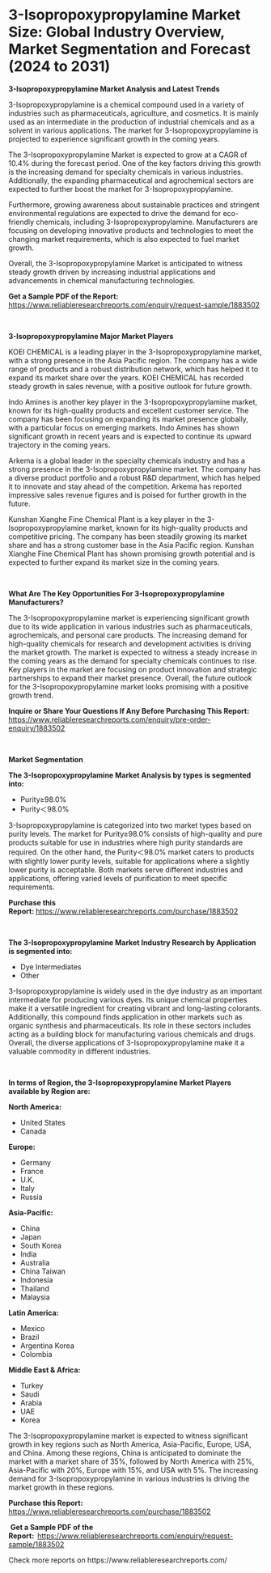 <p><h1>3-Isopropoxypropylamine Market Size: Global Industry Overview, Market Segmentation and Forecast (2024 to 2031)</h1></p><p><strong>3-Isopropoxypropylamine Market Analysis and Latest Trends</strong></p>
<p><p>3-Isopropoxypropylamine is a chemical compound used in a variety of industries such as pharmaceuticals, agriculture, and cosmetics. It is mainly used as an intermediate in the production of industrial chemicals and as a solvent in various applications. The market for 3-Isopropoxypropylamine is projected to experience significant growth in the coming years. </p><p>The 3-Isopropoxypropylamine Market is expected to grow at a CAGR of 10.4% during the forecast period. One of the key factors driving this growth is the increasing demand for specialty chemicals in various industries. Additionally, the expanding pharmaceutical and agrochemical sectors are expected to further boost the market for 3-Isopropoxypropylamine. </p><p>Furthermore, growing awareness about sustainable practices and stringent environmental regulations are expected to drive the demand for eco-friendly chemicals, including 3-Isopropoxypropylamine. Manufacturers are focusing on developing innovative products and technologies to meet the changing market requirements, which is also expected to fuel market growth.</p><p>Overall, the 3-Isopropoxypropylamine Market is anticipated to witness steady growth driven by increasing industrial applications and advancements in chemical manufacturing technologies.</p></p>
<p><strong>Get a Sample PDF of the Report:&nbsp;</strong> <a href="https://www.reliableresearchreports.com/enquiry/request-sample/1883502">https://www.reliableresearchreports.com/enquiry/request-sample/1883502</a></p>
<p>&nbsp;</p>
<p><strong>3-Isopropoxypropylamine Major Market Players</strong></p>
<p><p>KOEI CHEMICAL is a leading player in the 3-Isopropoxypropylamine market, with a strong presence in the Asia Pacific region. The company has a wide range of products and a robust distribution network, which has helped it to expand its market share over the years. KOEI CHEMICAL has recorded steady growth in sales revenue, with a positive outlook for future growth.</p><p>Indo Amines is another key player in the 3-Isopropoxypropylamine market, known for its high-quality products and excellent customer service. The company has been focusing on expanding its market presence globally, with a particular focus on emerging markets. Indo Amines has shown significant growth in recent years and is expected to continue its upward trajectory in the coming years.</p><p>Arkema is a global leader in the specialty chemicals industry and has a strong presence in the 3-Isopropoxypropylamine market. The company has a diverse product portfolio and a robust R&D department, which has helped it to innovate and stay ahead of the competition. Arkema has reported impressive sales revenue figures and is poised for further growth in the future.</p><p>Kunshan Xianghe Fine Chemical Plant is a key player in the 3-Isopropoxypropylamine market, known for its high-quality products and competitive pricing. The company has been steadily growing its market share and has a strong customer base in the Asia Pacific region. Kunshan Xianghe Fine Chemical Plant has shown promising growth potential and is expected to further expand its market size in the coming years.</p></p>
<p>&nbsp;</p>
<p><strong>What Are The Key Opportunities For 3-Isopropoxypropylamine Manufacturers?</strong></p>
<p><p>The 3-Isopropoxypropylamine market is experiencing significant growth due to its wide application in various industries such as pharmaceuticals, agrochemicals, and personal care products. The increasing demand for high-quality chemicals for research and development activities is driving the market growth. The market is expected to witness a steady increase in the coming years as the demand for specialty chemicals continues to rise. Key players in the market are focusing on product innovation and strategic partnerships to expand their market presence. Overall, the future outlook for the 3-Isopropoxypropylamine market looks promising with a positive growth trend.</p></p>
<p><strong>Inquire or Share Your Questions If Any Before Purchasing This Report:</strong> <a href="https://www.reliableresearchreports.com/enquiry/pre-order-enquiry/1883502">https://www.reliableresearchreports.com/enquiry/pre-order-enquiry/1883502</a></p>
<p>&nbsp;</p>
<p><strong>Market Segmentation</strong></p>
<p><strong>The 3-Isopropoxypropylamine Market Analysis by types is segmented into:</strong></p>
<p><ul><li>Purity≥98.0%</li><li>Purity＜98.0%</li></ul></p>
<p><p>3-Isopropoxypropylamine is categorized into two market types based on purity levels. The market for Purity≥98.0% consists of high-quality and pure products suitable for use in industries where high purity standards are required. On the other hand, the Purity＜98.0% market caters to products with slightly lower purity levels, suitable for applications where a slightly lower purity is acceptable. Both markets serve different industries and applications, offering varied levels of purification to meet specific requirements.</p></p>
<p><strong>Purchase this Report:&nbsp;</strong><a href="https://www.reliableresearchreports.com/purchase/1883502">https://www.reliableresearchreports.com/purchase/1883502</a></p>
<p>&nbsp;</p>
<p><strong>The 3-Isopropoxypropylamine Market Industry Research by Application is segmented into:</strong></p>
<p><ul><li>Dye Intermediates</li><li>Other</li></ul></p>
<p><p>3-Isopropoxypropylamine is widely used in the dye industry as an important intermediate for producing various dyes. Its unique chemical properties make it a versatile ingredient for creating vibrant and long-lasting colorants. Additionally, this compound finds application in other markets such as organic synthesis and pharmaceuticals. Its role in these sectors includes acting as a building block for manufacturing various chemicals and drugs. Overall, the diverse applications of 3-Isopropoxypropylamine make it a valuable commodity in different industries.</p></p>
<p>&nbsp;</p>
<p><strong>In terms of Region, the 3-Isopropoxypropylamine Market Players available by Region are:</strong></p>
<p>
    <p> <strong> North America: </strong>
        <ul>
            <li>United States</li>
            <li>Canada</li>
        </ul>
        </p> 
    <p> <strong> Europe: </strong>
        <ul>
            <li>Germany</li>
            <li>France</li>
            <li>U.K.</li>
            <li>Italy</li>
            <li>Russia</li>
        </ul>
        </p> 
    <p> <strong> Asia-Pacific: </strong>
        <ul>
            <li>China</li>
            <li>Japan</li>
            <li>South Korea</li>
            <li>India</li>
            <li>Australia</li>
            <li>China Taiwan</li>
            <li>Indonesia</li>
            <li>Thailand</li>
            <li>Malaysia</li>
        </ul>
        </p> 
    <p> <strong> Latin America: </strong>
        <ul>
            <li>Mexico</li>
            <li>Brazil</li>
            <li>Argentina Korea</li>
            <li>Colombia</li>
        </ul>
        </p> 
    <p> <strong> Middle East & Africa: </strong>
        <ul>
            <li>Turkey</li>
            <li>Saudi</li>
            <li>Arabia</li>
            <li>UAE</li>
            <li>Korea</li>
        </ul>
    </p>
    </p>
<p><p>The 3-Isopropoxypropylamine market is expected to witness significant growth in key regions such as North America, Asia-Pacific, Europe, USA, and China. Among these regions, China is anticipated to dominate the market with a market share of 35%, followed by North America with 25%, Asia-Pacific with 20%, Europe with 15%, and USA with 5%. The increasing demand for 3-Isopropoxypropylamine in various industries is driving the market growth in these regions.</p></p>
<p><strong>Purchase this Report: </strong><a href="https://www.reliableresearchreports.com/purchase/1883502">https://www.reliableresearchreports.com/purchase/1883502</a></p>
<p>&nbsp;<strong>Get a Sample PDF of the Report:&nbsp;&nbsp;</strong><a href="https://www.reliableresearchreports.com/enquiry/request-sample/1883502">https://www.reliableresearchreports.com/enquiry/request-sample/1883502</a></p>
<p><strong></strong></p>
<p>Check more reports on https://www.reliableresearchreports.com/</p>